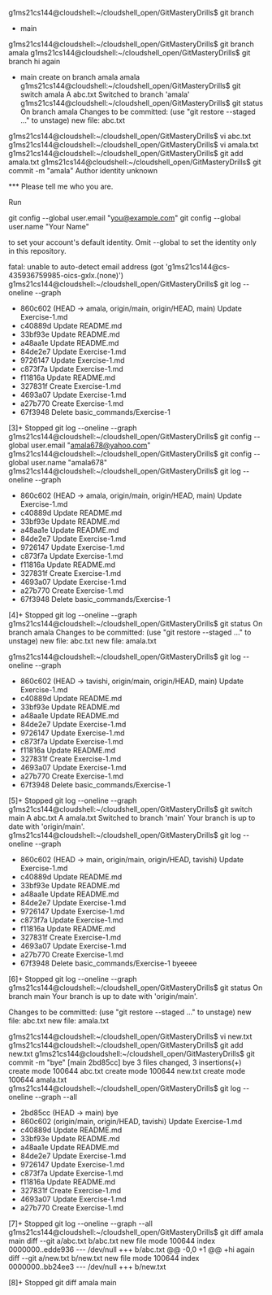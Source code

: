 g1ms21cs144@cloudshell:~/cloudshell_open/GitMasteryDrills$ git branch
* main

g1ms21cs144@cloudshell:~/cloudshell_open/GitMasteryDrills$ git branch amala
g1ms21cs144@cloudshell:~/cloudshell_open/GitMasteryDrills$ git branch
hi again
* main
create on branch amala
  amala
g1ms21cs144@cloudshell:~/cloudshell_open/GitMasteryDrills$ git switch amala
A       abc.txt
Switched to branch 'amala'
g1ms21cs144@cloudshell:~/cloudshell_open/GitMasteryDrills$ git status
On branch amala
Changes to be committed:
  (use "git restore --staged <file>..." to unstage)
        new file:   abc.txt

g1ms21cs144@cloudshell:~/cloudshell_open/GitMasteryDrills$ vi abc.txt
g1ms21cs144@cloudshell:~/cloudshell_open/GitMasteryDrills$ vi amala.txt
g1ms21cs144@cloudshell:~/cloudshell_open/GitMasteryDrills$ git add amala.txt
g1ms21cs144@cloudshell:~/cloudshell_open/GitMasteryDrills$ git commit -m "amala"
Author identity unknown

*** Please tell me who you are.

Run

  git config --global user.email "you@example.com"
  git config --global user.name "Your Name"

to set your account's default identity.
Omit --global to set the identity only in this repository.

fatal: unable to auto-detect email address (got 'g1ms21cs144@cs-435936759985-oics-gxlx.(none)')
g1ms21cs144@cloudshell:~/cloudshell_open/GitMasteryDrills$ git log --oneline --graph
* 860c602 (HEAD -> amala, origin/main, origin/HEAD, main) Update Exercise-1.md
* c40889d Update README.md
* 33bf93e Update README.md
* a48aa1e Update README.md
* 84de2e7 Update Exercise-1.md
* 9726147 Update Exercise-1.md
* c873f7a Update Exercise-1.md
* f11816a Update README.md
* 327831f Create Exercise-1.md
* 4693a07 Update Exercise-1.md
* a27b770 Create Exercise-1.md
* 67f3948 Delete basic_commands/Exercise-1

[3]+  Stopped                 git log --oneline --graph
g1ms21cs144@cloudshell:~/cloudshell_open/GitMasteryDrills$ git config --global user.email "amala678@yahoo.com"
g1ms21cs144@cloudshell:~/cloudshell_open/GitMasteryDrills$ git config --global user.name "amala678"
g1ms21cs144@cloudshell:~/cloudshell_open/GitMasteryDrills$ git log --oneline --graph
* 860c602 (HEAD -> amala, origin/main, origin/HEAD, main) Update Exercise-1.md
* c40889d Update README.md
* 33bf93e Update README.md
* a48aa1e Update README.md
* 84de2e7 Update Exercise-1.md
* 9726147 Update Exercise-1.md
* c873f7a Update Exercise-1.md
* f11816a Update README.md
* 327831f Create Exercise-1.md
* 4693a07 Update Exercise-1.md
* a27b770 Create Exercise-1.md
* 67f3948 Delete basic_commands/Exercise-1

[4]+  Stopped                 git log --oneline --graph
g1ms21cs144@cloudshell:~/cloudshell_open/GitMasteryDrills$ git status
On branch amala
Changes to be committed:
  (use "git restore --staged <file>..." to unstage)
        new file:   abc.txt
        new file:   amala.txt

g1ms21cs144@cloudshell:~/cloudshell_open/GitMasteryDrills$ git log --oneline --graph
* 860c602 (HEAD -> tavishi, origin/main, origin/HEAD, main) Update Exercise-1.md
* c40889d Update README.md
* 33bf93e Update README.md
* a48aa1e Update README.md
* 84de2e7 Update Exercise-1.md
* 9726147 Update Exercise-1.md
* c873f7a Update Exercise-1.md
* f11816a Update README.md
* 327831f Create Exercise-1.md
* 4693a07 Update Exercise-1.md
* a27b770 Create Exercise-1.md
* 67f3948 Delete basic_commands/Exercise-1

[5]+  Stopped                 git log --oneline --graph
g1ms21cs144@cloudshell:~/cloudshell_open/GitMasteryDrills$ git switch main
A       abc.txt
A       amala.txt
Switched to branch 'main'
Your branch is up to date with 'origin/main'.
g1ms21cs144@cloudshell:~/cloudshell_open/GitMasteryDrills$ git log --oneline --graph
* 860c602 (HEAD -> main, origin/main, origin/HEAD, tavishi) Update Exercise-1.md
* c40889d Update README.md
* 33bf93e Update README.md
* a48aa1e Update README.md
* 84de2e7 Update Exercise-1.md
* 9726147 Update Exercise-1.md
* c873f7a Update Exercise-1.md
* f11816a Update README.md
* 327831f Create Exercise-1.md
* 4693a07 Update Exercise-1.md
* a27b770 Create Exercise-1.md
* 67f3948 Delete basic_commands/Exercise-1
byeeee

[6]+  Stopped                 git log --oneline --graph
g1ms21cs144@cloudshell:~/cloudshell_open/GitMasteryDrills$ git status
On branch main
Your branch is up to date with 'origin/main'.

Changes to be committed:
  (use "git restore --staged <file>..." to unstage)
        new file:   abc.txt
        new file:   amala.txt

g1ms21cs144@cloudshell:~/cloudshell_open/GitMasteryDrills$ vi new.txt
g1ms21cs144@cloudshell:~/cloudshell_open/GitMasteryDrills$ git add new.txt
g1ms21cs144@cloudshell:~/cloudshell_open/GitMasteryDrills$ git commit -m "bye"
[main 2bd85cc] bye
 3 files changed, 3 insertions(+)
 create mode 100644 abc.txt
 create mode 100644 new.txt
 create mode 100644 amala.txt
g1ms21cs144@cloudshell:~/cloudshell_open/GitMasteryDrills$ git log --oneline --graph --all
* 2bd85cc (HEAD -> main) bye
* 860c602 (origin/main, origin/HEAD, tavishi) Update Exercise-1.md
* c40889d Update README.md
* 33bf93e Update README.md
* a48aa1e Update README.md
* 84de2e7 Update Exercise-1.md
* 9726147 Update Exercise-1.md
* c873f7a Update Exercise-1.md
* f11816a Update README.md
* 327831f Create Exercise-1.md
* 4693a07 Update Exercise-1.md
* a27b770 Create Exercise-1.md

[7]+  Stopped                 git log --oneline --graph --all
g1ms21cs144@cloudshell:~/cloudshell_open/GitMasteryDrills$ git diff amala main
diff --git a/abc.txt b/abc.txt
new file mode 100644
index 0000000..edde936
--- /dev/null
+++ b/abc.txt
@@ -0,0 +1 @@
+hi again 
diff --git a/new.txt b/new.txt
new file mode 100644
index 0000000..bb24ee3
--- /dev/null
+++ b/new.txt

[8]+  Stopped                 git diff amala main

